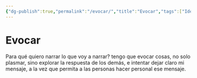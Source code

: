 ```yaml
---
{"dg-publish":true,"permalink":"/evocar/","title":"Evocar","tags":["Idea,"],"noteIcon":"","created":"2023-04-27T07:47:06.083-05:00","updated":"2023-04-27T07:48:15.434-05:00"}
---
```



# Evocar

Para qué quiero narrar lo que voy a narrar? tengo que evocar cosas, no solo plasmar, sino explorar la respuesta de los demás, e intentar dejar claro mi mensaje, a la vez que permita a las personas hacer personal ese mensaje.
